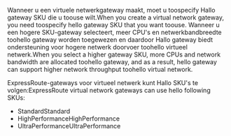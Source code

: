 <span data-ttu-id="a6abc-101">Wanneer u een virtuele netwerkgateway maakt, moet u toospecify Hallo gateway SKU die u toouse wilt.</span><span class="sxs-lookup"><span data-stu-id="a6abc-101">When you create a virtual network gateway, you need toospecify hello gateway SKU that you want toouse.</span></span> <span data-ttu-id="a6abc-102">Wanneer u een hogere SKU-gateway selecteert, meer CPU's en netwerkbandbreedte toohello gateway worden toegewezen en daardoor Hallo gateway biedt ondersteuning voor hogere netwerk doorvoer toohello virtueel netwerk.</span><span class="sxs-lookup"><span data-stu-id="a6abc-102">When you select a higher gateway SKU, more CPUs and network bandwidth are allocated toohello gateway, and as a result, hello gateway can support higher network throughput toohello virtual network.</span></span> 

<span data-ttu-id="a6abc-103">ExpressRoute-gateways voor virtueel netwerk kunt Hallo SKU's te volgen:</span><span class="sxs-lookup"><span data-stu-id="a6abc-103">ExpressRoute virtual network gateways can use hello following SKUs:</span></span> 

* <span data-ttu-id="a6abc-104">Standard</span><span class="sxs-lookup"><span data-stu-id="a6abc-104">Standard</span></span>
* <span data-ttu-id="a6abc-105">HighPerformance</span><span class="sxs-lookup"><span data-stu-id="a6abc-105">HighPerformance</span></span>
* <span data-ttu-id="a6abc-106">UltraPerformance</span><span class="sxs-lookup"><span data-stu-id="a6abc-106">UltraPerformance</span></span>

